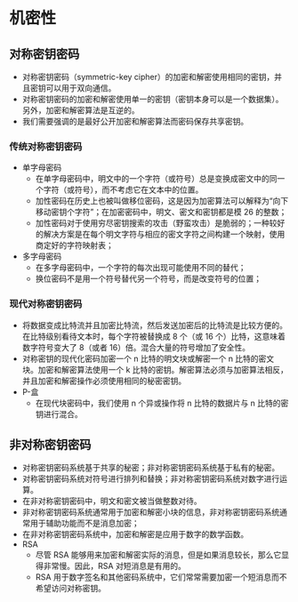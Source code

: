 # 机密性

## 对称密钥密码
- 对称密钥密码（symmetric-key cipher）的加密和解密使用相同的密钥，并且密钥可以用于双向通信。
- 对称密钥密码的加密和解密使用单一的密钥（密钥本身可以是一个数据集）。另外，加密和解密算法是互逆的。
- 我们需要强调的是最好公开加密和解密算法而密码保存共享密钥。

### 传统对称密钥密码
- 单字母密码
  - 在单字母密码中，明文中的一个字符（或符号）总是变换成密文中的同一个字符（或符号），而不考虑它在文本中的位置。
  - 加性密码在历史上也被叫做移位密码，这是因为加密算法可以解释为“向下移动密钥个字符”；在加密密码中，明文、密文和密钥都是模 26 的整数；
  - 加性密码对于使用穷尽密钥搜索的攻击（野蛮攻击）是脆弱的；一种较好的解决方案是在每个明文字符与相应的密文字符之间构建一个映射，使用商定好的字符映射表； 
- 多字母密码
  - 在多字母密码中，一个字符的每次出现可能使用不同的替代；
  - 换位密码不是用一个符号替代另一个符号，而是改变符号的位置；

### 现代对称密钥密码
- 将数据变成比特流并且加密比特流，然后发送加密后的比特流是比较方便的。在比特级别看待文本时，每个字符被替换成 8 个（或 16 个）比特，这意味着数字符号变大了 8（或者 16）倍。混合大量的符号增加了安全性。
- 对称密钥的现代化密码加密一个 n 比特的明文块或解密一个 n 比特的密文块。加密和解密算法使用一个 k 比特的密钥。解密算法必须与加密算法相反，并且加密和解密操作必须使用相同的秘密密钥。
- P-盒
  - 在现代块密码中，我们使用 n 个异或操作将 n 比特的数据片与 n 比特的密钥进行混合。

## 非对称密钥密码
- 对称密钥密码系统基于共享的秘密；非对称密钥密码系统基于私有的秘密。
- 对称密钥密码系统对符号进行排列和替换；非对称密钥密码系统对数字进行运算。
- 在非对称密钥密码中，明文和密文被当做整数对待。
- 非对称密钥密码系统通常用于加密和解密小块的信息，非对称密钥密码系统通常用于辅助功能而不是消息加密；
- 在非对称密钥密码系统中，加密和解密是应用于数字的数学函数。
- RSA
  - 尽管 RSA 能够用来加密和解密实际的消息，但是如果消息较长，那么它显得非常慢。因此，RSA 对短消息是有用的。
  - RSA 用于数字签名和其他密码系统中，它们常常需要加密一个短消息而不希望访问对称密钥。